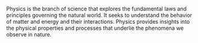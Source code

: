 
Physics is the branch of science that explores the fundamental laws and principles governing the natural world. It seeks to understand the behavior of matter and energy and their interactions. Physics provides insights into the physical properties and processes that underlie the phenomena we observe in nature.

#